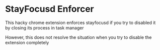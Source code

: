 # StayFocusd Enforcer

This hacky chrome extension enforces stayfocusd if you try to disabled it by
closing its process in task manager

However, this does not resolve the situation when you try to disable the
extension completely
